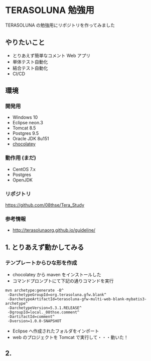 # TERASOLUNA 勉強用
TERASOLUNA の勉強用にリポジトリを作ってみました

## やりたいこと
* とりあえず簡単なコメント Web アプリ
* 単体テスト自動化
* 結合テスト自動化
* CI/CD

## 環境
### 開発用
* Windows 10
* Eclipse neon.3
* Tomcat 8.5
* Postgres 9.5
* Oracle JDK 8u151
* [chocolatey](https://chocolatey.org/)

### 動作用 (まだ)
* CentOS 7.x
* Postgres
* OpenJDK

### リポジトリ
https://github.com/08thse/Tera_Study

### 参考情報
* http://terasolunaorg.github.io/guideline/

## 1. とりあえず動かしてみる
### テンプレートからひな形を作成
* chocolatey から maven をインストールした
* コマンドプロンプトにて下記の通りコマンドを実行
```
mvn archetype:generate -B^
 -DarchetypeGroupId=org.terasoluna.gfw.blank^
 -DarchetypeArtifactId=terasoluna-gfw-multi-web-blank-mybatis3-archetype^
 -DarchetypeVersion=5.3.1.RELEASE^
 -DgroupId=local._08thse.comment^
 -DartifactId=comment^
 -Dversion=1.0.0-SNAPSHOT
```
* Eclipse へ作成されたフォルダをインポート
* web のプロジェクトを Tomcat で実行して・・・動いた！

## 2.
